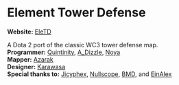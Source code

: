 Element Tower Defense
============

**Website:** [EleTD]

A Dota 2 port of the classic WC3 tower defense map.<br>
**Programmer:** [Quintinity], [A_Dizzle], [Noya]<br>
**Mapper:** [Azarak]<br>
**Designer:** [Karawasa]<br>
**Special thanks to:** [Jicyphex], [Nullscope], [BMD], and [EinAlex]

[Quintinity]:http://steamcommunity.com/id/quintinity/
[Azarak]:http://steamcommunity.com/profiles/76561198019839522/
[Karawasa]:http://steamcommunity.com/profiles/76561197968301566/
[Jicyphex]:http://steamcommunity.com/profiles/76561197991791363/
[Nullscope]:http://steamcommunity.com/profiles/76561197999508909/
[BMD]:http://steamcommunity.com/profiles/76561198029169398/
[EinAlex]:http://steamcommunity.com/profiles/76561197972809947/
[A_Dizzle]:http://steamcommunity.com/id/a_dizzle/
[Noya]:http://steamcommunity.com/id/mnoya/
[EleTD]:http://eletd.com/
